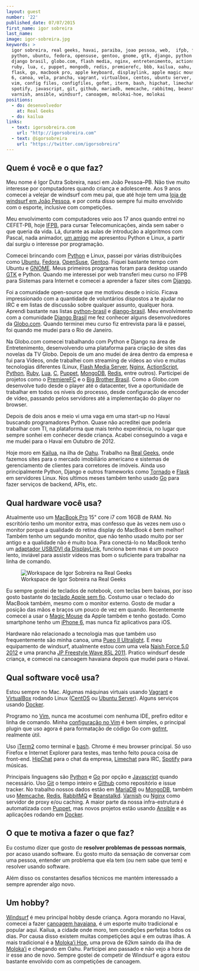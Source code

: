```yaml
---
layout: guest
number: '22'
published_date: 07/07/2015
first_name: igor sobreira
last_name:
image: igor-sobreira.jpg
keywords: >
  igor sobreira, real geeks, havai, paraiba, joao pessoa, web,  ifpb, flavio,
  python, ubuntu, fedora, opensuse, gentoo, gnome, gtk, django, python brasil,
  django brasil, globo.com, flash media, nginx, entretenimento, actionscript,
  ruby, lua, c, puppet, mongodb, redis, premierefc, bbb, kailua, oahu, tornado,
  flask, go, macbook pro, apple keyboard, displaylink, apple magic mouse, iphone
  6, canoa, vela, prancha, vagrant, virtualbox, centos, ubuntu server, docker,
  vim, config files, configfiles, gofmt, iterm, bash, hipchat, limechat,
  spotify, javascript, git, github, mariadb, memcache, rabbitmq, beanstalkd,
  varnish, ansible, windsurf, canoagem, molokai-hoe, molokai
positions:
  - do: desenvolvedor
    at: Real Geeks
  - do: kailua
links:
  - text: igorsobreira.com
    url: "http://igorsobreira.com"
  - text: @igorsobreira
    url: "https://twitter.com/igorsobreira"
---
```



## Quem é você e o que faz?

Meu nome é Igor Dutra Sobreira, nasci em João Pessoa–PB. Não tive muito
interesse por computadores quando criança e adolescente. Aos 9 anos comecei a
velejar de windsurf com meu pai, que até hoje tem uma
[loja de windsurf em João Pessoa][loja], e por conta disso sempre fui muito
envolvido com o esporte, inclusive com competições.

Meu envolvimento com computadores veio aos 17 anos quando entrei no CEFET-PB,
hoje [IFPB][ifpb], para cursar Telecomunicações, ainda sem saber o que queria da
vida. Lá, durante as aulas de introdução a algoritmos com Pascal, nada animador,
[um amigo][flavio] me apresentou Python e Linux, a partir daí surgiu o interesse
por programação.

Comecei brincando com [Python][python] e Linux, passei por várias distribuições
como [Ubuntu][ubuntu], [Fedora][fedora], [OpenSuse][opensuse], [Gentoo][gentoo].
Fiquei bastante tempo com Ubuntu e [GNOME][gnome]. Meus primeiros programas
foram para desktop usando [GTK][gtk] e Python. Quando me interessei por web
transferi meu curso no IFPB para Sistemas para Internet e comecei a aprender a
fazer sites com [Django][django].

Foi a comunidade open-source que me motivou desde o início. Ficava impressionado
com a quantidade de voluntários dispostos a te ajudar no IRC e em listas de
discussão sobre qualquer assunto, qualquer hora. Aprendi bastante nas listas
[python-brasil][python-brasil] e [django-brasil][django-brasil]. Meu
envolvimento com a comunidade [Django Brasil][comunidade-django] me fez conhecer
alguns desenvolvedores da [Globo.com][globocom]. Quando terminei meu curso fiz
entrevista para lá e passei, foi quando me mudei para o Rio de Janeiro.

Na Globo.com comecei trabalhando com Python e Django na área de Entretenimento,
desenvolvendo uma plataforma para criação de sites das novelas da TV Globo.
Depois de um ano mudei de área dentro da empresa e fui para Vídeos, onde
trabalhei com streaming de vídeos ao vivo e muitas tecnologias diferentes
(Linux, [Flash Media Server][flash-media], [Nginx][nginx],
[ActionScript][actionscript], [Python][python], [Ruby][ruby], [Lua][lua],
[C][c], [Puppet][puppet], [MongoDB][mongodb], [Redis][redis], entre outros).
Participei de projetos como o [PremiereFC][premierefc] e o
[Big Brother Brasil][bbb]. Como a Globo.com desenvolve tudo desde o player até o
datacenter, tive a oportunidade de trabalhar em todos os níveis do processo,
desde configuração de encoder de vídeo, passando pelos servidores até a
implementação do player no browser.

Depois de dois anos e meio vi uma vaga em uma start-up no Havaí buscando
programadores Python. Quase não acreditei que poderia trabalhar com TI, na
plataforma que mais tenho experiência, no lugar que sempre sonhei em conhecer
desde criança. Acabei conseguindo a vaga e me mudei para o Havaí em Outubro de
2012.

Hoje moro em [Kailua][kailua], na ilha de [Oahu][oahu]. Trabalho na
[Real Geeks][realgeeks], onde fazemos sites para o mercado imobiliário americano
e sistemas de gerenciamento de clientes para corretores de imóveis. Ainda uso
principalmente Python, Django e outros frameworks como [Tornado][tornado] e
[Flask][flask] em servidores Linux. Nos ultimos meses também tenho usado
[Go][go] para fazer serviços de backend, APIs, etc.


[loja]: http://v2windcenter.com.br/
[ifpb]: http://www.ifpb.edu.br/
[flavio]: http://blog.flavioribeiro.com/
[python]: https://www.python.org/
[ubuntu]: http://www.ubuntu.com/
[fedora]: https://getfedora.org/
[opensuse]: https://www.opensuse.org/en/
[gentoo]: https://www.gentoo.org/
[gnome]: https://www.gnome.org/
[gtk]: http://www.gtk.org/
[django]: https://www.djangoproject.com/
[python-brasil]: https://groups.google.com/forum/#!forum/python-brasil
[django-brasil]: https://groups.google.com/forum/#!forum/django-brasil
[comunidade-django]: http://www.djangobrasil.org/
[globocom]: http://globo.com
[flash-media]: http://www.adobe.com/products/adobe-media-server-family.html
[nginx]: http://nginx.org/en/
[actionscript]: http://www.adobe.com/devnet/actionscript.html
[ruby]: https://www.ruby-lang.org/en/
[lua]: http://www.lua.org/
[c]: https://en.wikipedia.org/wiki/C_%28programming_language%29
[puppet]: https://puppetlabs.com/
[mongodb]: https://www.mongodb.org/
[redis]: http://redis.io/
[premierefc]: http://premierefc.globo.com/
[bbb]: http://gshow.globo.com/bbb/
[kailua]: https://en.wikipedia.org/wiki/Kailua,_Honolulu_County,_Hawaii
[oahu]: https://en.wikipedia.org/wiki/Oahu
[realgeeks]: http://www.realgeeks.com/
[tornado]: http://www.tornadoweb.org/en/stable/
[flask]: http://flask.pocoo.org/
[go]: http://golang.org/


## Qual hardware você usa?

Atualmente uso um [MacBook Pro][macbook] 15" core i7 com 16GB de RAM. No
escritório tenho um monitor extra, mas confesso que às vezes nem uso o monitor
porque a qualidade do retina display do MacBook é bem melhor! Também tenho um
segundo monitor, que não tenho usado muito por ser antigo e a qualidade não é
muito boa. Para conectá-lo no MacBook tenho um
[adaptador USB/DVI da DisplayLink][displaylink], funciona bem mas é um pouco
lento, inviável para assistir vídeos mas bom o suficiente para trabalhar na
linha de comando.

<figure class="image-fit">
  <img
    src="/images/content/igor-sobreira-workspace.jpg"
    alt="Workspace de Igor Sobreira na Real Geeks" />
  <figcaption class="caption-bottom">
    Workspace de Igor Sobreira na Real Geeks
  </figcaption>
</figure>

Eu sempre gostei de teclados de notebook, com teclas bem baixas, por isso gosto
bastante do [teclado Apple sem fio][teclado]. Costumo usar o teclado do MacBook
também, mesmo com o monitor externo. Gosto de mudar a posição das mãos e braços
um pouco de vez em quando. Recentemente comecei a usar o
[Magic Mouse][magicmouse] da Apple também e tenho gostado. Como smartphone tenho
um [iPhone 6][iphone6], mas nunca fiz aplicativos para iOS.

Hardware não relacionado a tecnologia mas que também uso frequentemente são
minha canoa, uma [Pueo II Ultralight][canoa]. E meu equipamento de windsurf,
atualmente estou com uma vela [Naish Force 5.0 2012][vela] e uma prancha
[JP Freestyle Wave 85L 2011][prancha]. Pratico windsurf desde criança, e comecei
na canoagem havaiana depois que mudei para o Havaí.


[macbook]: http://www.laptopmag.com/reviews/laptops/apple-macbook-pro-retina-15-inch-2015
[teclado]: https://en.wikipedia.org/wiki/Apple_Wireless_Keyboard
[displaylink]: http://www.amazon.com/StarTech-com-USB-DVI-Adapter-USB2DVIPRO2/dp/B009L14FBE
[magicmouse]: https://en.wikipedia.org/wiki/Magic_Mouse
[iphone6]: http://www.techtudo.com.br/tudo-sobre/iphone-6.html
[canoa]: http://www.kamanucomposites.com/pueo
[vela]: http://www.naishsails.com/product/force-three-50/
[prancha]: http://jp-australia.com/2014/products/boards/freestyle-wave/


## Qual software você usa?

Estou sempre no Mac. Algumas máquinas virtuais usando [Vagrant][vagrant] e
[VirtualBox][virtualbox] rodando Linux ([CentOS][centos] ou
[Ubuntu Server][ubuntu-server]). Alguns serviços usando [Docker][docker].

Programo no [Vim][vim], nunca me acostumei com nenhuma IDE, prefiro editor e
linha de comando. Minha [configuração no Vim][configfiles] é bem simples, o
principal plugin que uso agora é para formatação de código Go com
[gofmt][gofmt], realmente útil.

Uso [iTerm2][iterm] como terminal e [bash][bash]. Chrome é meu browser
principal. Só uso Firefox e Internet Explorer para testes, mas tenho feito pouca
coisa de front-end. [HipChat][hipchat] para o chat da empresa,
[Limechat][limechat] para IRC, [Spotify][spotify] para músicas.

Principais linguagens são [Python][python] e [Go][go] por opção e
[Javascript][javascript] quando necessário. Uso [Git][git] o tempo inteiro e
[Github][github] como repositório e issue tracker. No trabalho nossos dados
estão em [MariaDB][mariadb] ou [MongoDB][mongodb], também uso
[Memcache][memcache], [Redis][redis], [RabbitMQ][rabbitmq] e
[Beanstalkd][beanstalkd]. [Varnish][varnish] ou [Nginx][nginx] como servidor de
proxy e/ou caching. A maior parte da nossa infra-estrutura é automatizada com
[Puppet][puppet], mas novos projetos estão usando [Ansible][ansible] e as
aplicações rodando em [Docker][docker].


[vagrant]: https://www.vagrantup.com/
[virtualbox]: https://www.virtualbox.org/
[centos]: https://www.centos.org/
[ubuntu-server]: http://www.ubuntu.com/server
[docker]: https://www.docker.com/
[vim]: http://www.vim.org/
[configfiles]: https://github.com/igorsobreira/configfiles/blob/master/.vimrc
[gofmt]: https://golang.org/cmd/gofmt/
[iterm]: http://iterm2.com/
[bash]: https://pt.wikipedia.org/wiki/Bash
[hipchat]: https://www.hipchat.com/
[limechat]: http://limechat.net/mac/
[spotify]: https://www.spotify.com/br/
[javascript]: https://en.wikipedia.org/wiki/JavaScript
[git]: http://git-scm.com/
[github]: https://github.com/
[mariadb]: https://mariadb.org/
[memcache]: http://memcached.org/
[rabbitmq]: https://www.rabbitmq.com/
[beanstalkd]: http://kr.github.io/beanstalkd/
[varnish]: https://www.varnish-cache.org/
[ansible]: http://www.ansible.com/home


## O que te motiva a fazer o que faz?

Eu costumo dizer que gosto de __resolver problemas de pessoas normais__, por
acaso usando software. Eu gosto muito da sensação de conversar com uma pessoa,
entender um problema que ela tem (ou nem sabe que tem) e resolver usando
software.

Além disso os constantes desafios técnicos me mantém interessado a sempre
aprender algo novo.


## Um hobby?

[Windsurf][windsurf] é meu principal hobby desde criança. Agora morando no
Havaí, comecei a fazer [canoagem havaiana][canoagem], é um esporte muito
tradicional e popular aqui. Kailua, a cidade onde moro, tem condições perfeitas
todos os dias. Por causa disso existem muitas competições aqui e em outras
ilhas. A mais tradicional é a [Moloka’i Hoe][molokai-hoe], uma prova de 62km
saindo da ilha de [Moloka’i][molokai] e chegando em Oahu. Participei ano passado
e não vejo a hora de ir esse ano de novo. Sempre gostei de competir de Windsurf
e agora estou bastante envolvido com as competições de canoagem.


[windsurf]: https://en.wikipedia.org/wiki/Windsurfing
[canoagem]: https://pt.wikipedia.org/wiki/Canoa_Havaiana
[molokai-hoe]: http://www.molokaihoe.com/index.html
[molokai]: https://en.wikipedia.org/wiki/Molokai
